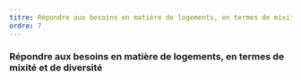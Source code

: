 ```yaml
---
titre: Répondre aux besoins en matière de logements, en termes de mixité et de diversité
ordre: 7
---
```


### Répondre aux besoins en matière de logements, en termes de mixité et de diversité